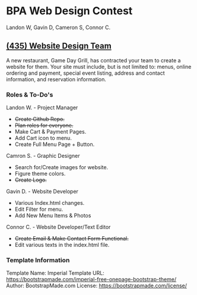 # BPA Web Design Contest

Landon W, Gavin D, Cameron S, Connor C.

## [(435) Website Design Team](https://cvtech.instructure.com/courses/889/files/347039?module_item_id=305995)

A new restaurant, Game Day Grill, has contracted your team to create a website for them. Your site must include, but is not limited to: menus, online ordering and payment, special event listing, address and contact information, and reservation information.

### Roles & To-Do's

Landon W. - Project Manager

- ~~Create Github Repo.~~
- ~~Plan roles for everyone.~~
- Make Cart & Payment Pages.
- Add Cart icon to menu.
- Create Full Menu Page + Button.

Camron S. - Graphic Designer

- Search for/Create images for website.
- Figure theme colors.
- ~~Create Logo.~~

Gavin D. - Website Developer

- Various Index.html changes.
- Edit Filter for menu.
- Add New Menu Items & Photos

Connor C. - Website Developer/Text Editor

- ~~Create Email & Make Contact Form Functional.~~
- Edit various texts in the index.html file.

### Template Information

Template Name: Imperial
Template URL: https://bootstrapmade.com/imperial-free-onepage-bootstrap-theme/
Author: BootstrapMade.com
License: https://bootstrapmade.com/license/

<!-- Sync -->

<!-- Sync -->
